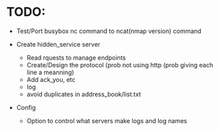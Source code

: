 # TODO:

- Test/Port busybox nc command to ncat(nmap version) command 

- Create hidden_service server
  - Read rquests to manage endpoints
  - Create/Design the protocol (prob not using http (prob giving each line a meanning)
  - Add ack_you, etc 
  - log
  - avoid duplicates in address_book/list.txt


- Config
  - Option to control what servers make logs and log names
